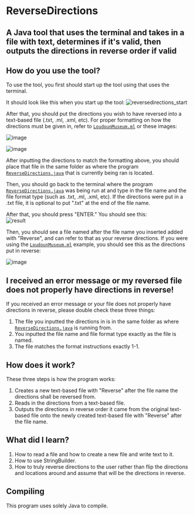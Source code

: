 # ReverseDirections

## A Java tool that uses the terminal and takes in a file with text, determines if it's valid, then outputs the directions in reverse order if valid

## How do you use the tool?

To use the tool, you first should start up the tool using that uses the terminal.

It should look like this when you start up the tool:
![reversedirections_start](https://user-images.githubusercontent.com/22280271/213864556-513c255c-4cd6-4e10-a394-928fd933525d.jpg)

After that, you should put the directions you wish to have reversed into a text-based file (.txt, .ml, .xml, etc).
For proper formatting on how the directions must be given in, refer to [`LoudounMuseum.ml`](https://github.com/bluelightspirit/ReverseDirections/blob/main/LoudounMuseum.ml) or these images:

![image](https://user-images.githubusercontent.com/22280271/213865601-c253d735-6fda-4bfb-9148-974fdb21e60c.png)

![image](https://user-images.githubusercontent.com/22280271/213865575-5e4d2192-cfa0-4a55-9c01-07ad05da3dc0.png)

After inputting the directions to match the formatting above, you should place that file in the same folder as where the program [`ReverseDirections.java`](https://github.com/bluelightspirit/ReverseDirections/blob/main/ReverseDirections.java) that is currently being ran is located.

Then, you should go back to the terminal where the program [`ReverseDirections.java`](https://github.com/bluelightspirit/ReverseDirections/blob/main/ReverseDirections.java) was being run at and type in the file name and the file format type (such as .txt, .ml, .xml, etc). If the directions were put in a .txt file, it is optional to put ".txt" at the end of the file name.

After that, you should press "ENTER." You should see this:\
![result](https://user-images.githubusercontent.com/22280271/213865772-23e330e1-e36a-45cd-9200-2af25e645961.jpg)

Then, you should see a file named after the file name you inserted added with "Reverse", and can refer to that as your reverse directions.
If you were using the [`LoudounMuseum.ml`](https://github.com/bluelightspirit/ReverseDirections/blob/main/LoudounMuseum.ml) example, you should see this as the directions put in reverse:

![image](https://user-images.githubusercontent.com/22280271/213865841-44a6cd5b-cdc5-49ca-9c60-16c76d36b065.png)

## I received an error message or my reversed file does not properly have directions in reverse!

If you received an error message or your file does not properly have directions in reverse, please double check these three things:
1) The file you inputted the directions in is in the same folder as where [`ReverseDirections.java`](https://github.com/bluelightspirit/ReverseDirections/blob/main/ReverseDirections.java) is running from.
2) You inputted the file name and file format type exactly as the file is named.
3) The file matches the format instructions exactly 1-1.

## How does it work?

These three steps is how the program works:
1) Creates a new text-based file with "Reverse" after the file name the directions shall be reversed from.
2) Reads in the directions from a text-based file.
3) Outputs the directions in reverse order it came from the original text-based file onto the newly created text-based file with "Reverse" after the file name.

## What did I learn?

1) How to read a file and how to create a new file and write text to it.
2) How to use StringBuilder.
3) How to truly reverse directions to the user rather than flip the directions and locations around and assume that will be the directions in reverse.

## Compiling

This program uses solely Java to compile.
